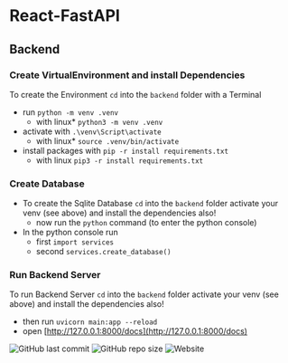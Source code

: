 # React-FastAPI



## Backend

### Create VirtualEnvironment and install Dependencies

To create the Environment `cd` into the `backend` folder with a Terminal
  + run `python -m venv .venv`
    - with linux* `python3 -m venv .venv`
  + activate with `.\venv\Script\activate`
    - with linux* `source .venv/bin/activate`
  + install packages with `pip -r install requirements.txt`
    - with linux `pip3 -r install requirements.txt`


### Create Database

- To create the Sqlite Database `cd` into the `backend` folder activate your venv (see above) and install the dependencies also!
  + now run the `python` command (to enter the python console)
- In the python console run
  + first `import services`
  + second `services.create_database()`


### Run Backend Server

To run Backend Server `cd` into the `backend` folder activate your venv (see above) and install the dependencies also!
- then run `uvicorn main:app --reload`
- open [http://127.0.0.1:8000/docs](http://127.0.0.1:8000/docs)



![GitHub last commit](https://img.shields.io/github/last-commit/oje-edu/react_fastapi) ![GitHub repo size](https://img.shields.io/github/repo-size/oje-edu/react_fastapi) ![Website](https://img.shields.io/website?down_color=crimson&down_message=%E2%80%A0&style=plastic&up_color=lime&up_message=online&url=https%3A%2F%2Fapi.noconcept.dev)